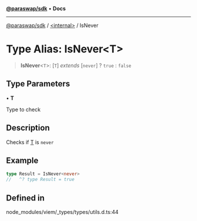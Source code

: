 [**@paraswap/sdk**](../../README.md) • **Docs**

***

[@paraswap/sdk](../../globals.md) / [\<internal\>](../README.md) / IsNever

# Type Alias: IsNever\<T\>

> **IsNever**\<`T`\>: [`T`] *extends* [`never`] ? `true` : `false`

## Type Parameters

• **T**

Type to check

## Description

Checks if [T](IsNever.md) is `never`

## Example

```ts
type Result = IsNever<never>
//   ^? type Result = true
```

## Defined in

node\_modules/viem/\_types/types/utils.d.ts:44
